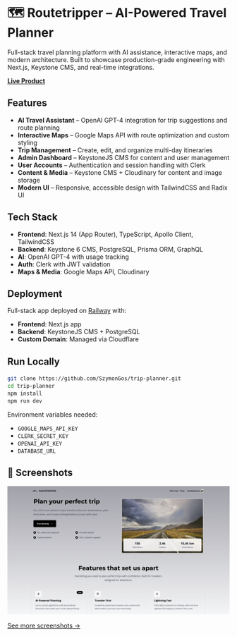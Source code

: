 # 🗺️ Routetripper – AI-Powered Travel Planner

Full-stack travel planning platform with AI assistance, interactive maps, and modern architecture. Built to showcase production-grade engineering with Next.js, Keystone CMS, and real-time integrations.

**[Live Product](https://routetripper.com)**

## Features

- **AI Travel Assistant** – OpenAI GPT-4 integration for trip suggestions and route planning
- **Interactive Maps** – Google Maps API with route optimization and custom styling
- **Trip Management** – Create, edit, and organize multi-day itineraries
- **Admin Dashboard** – KeystoneJS CMS for content and user management
- **User Accounts** – Authentication and session handling with Clerk
- **Content & Media** – Keystone CMS + Cloudinary for content and image storage
- **Modern UI** – Responsive, accessible design with TailwindCSS and Radix UI

## Tech Stack

- **Frontend**: Next.js 14 (App Router), TypeScript, Apollo Client, TailwindCSS
- **Backend**: Keystone 6 CMS, PostgreSQL, Prisma ORM, GraphQL
- **AI**: OpenAI GPT-4 with usage tracking
- **Auth**: Clerk with JWT validation
- **Maps & Media**: Google Maps API, Cloudinary

## Deployment

Full-stack app deployed on [Railway](https://railway.app) with:

- **Frontend**: Next.js app
- **Backend**: KeystoneJS CMS + PostgreSQL
- **Custom Domain**: Managed via Cloudflare

## Run Locally

```bash
git clone https://github.com/SzymonGos/trip-planner.git
cd trip-planner
npm install
npm run dev
```

Environment variables needed:

- `GOOGLE_MAPS_API_KEY`
- `CLERK_SECRET_KEY`
- `OPENAI_API_KEY`
- `DATABASE_URL`

## 📸 Screenshots

![Trip Planner](./apps/docs/screenshots/landing_page.png)

[See more screenshots →](./apps/docs/screenshots/)
